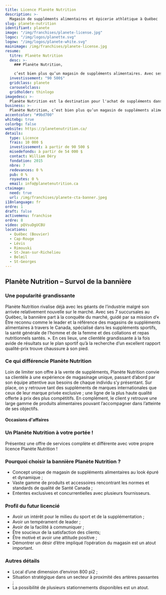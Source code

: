 ```yaml
---
title: Licence Planète Nutrition
description: >-
  Magasin de suppléments alimentaires et épicerie athlétique à Québec
slug: planete-nutrition
identifiant: planete
image: "/img/franchises/planete-license.jpg"
logoc: "/img/logos/planette.svg"
logow: "/img/logos/planete-white.svg"
mainimage: /img/franchises/planete-license.jpg
resume:
  titre: Planète Nutrition
  desc: >-
    ### Planète Nutrition, 

    c’est bien plus qu’un magasin de suppléments alimentaires. Avec ses prix compétitifs, sa marque privée de renom, son Épicerie Athlétique et son service à la clientèle hors pair, Planète Nutrition est en voie de devenir la plus grande chaîne de suppléments alimentaires jumelée à une épicerie athlétique du Québec et bientôt du Canada.  
  investissement: "90 500$"
  gridclass: planete
  carouselclass: 
  gridholder: thinlogo
imagedesc: >-
  Planète Nutrition est la destination pour l'achat de suppléments dans un environnement sans jugement ! La bannière compte 7 succursales à ce jour.
business: >-
  Planète Nutrition, c’est bien plus qu’un magasin de suppléments alimentaires. Avec ses prix compétitifs, sa marque privée de renom, son Épicerie Athlétique et son service à la clientèle hors pair, Planète Nutrition est en voie de devenir la plus grande chaîne de suppléments alimentaires jumelée à une épicerie athlétique du Québec et bientôt du Canada.  
accentcolor: "#9bd700"
whitebg: true
colorbg: false
website: https://planetenutrition.ca/
details:
  type: Licence
  frais: 10 000 $
  investissement: à partir de 90 500 $ 
  misedefonds: à partir de 54 000 $
  contact: William Déry
  fondation: 2015
  nbre: 7
  redevances: 0 %
  pub: 0 %
  royautes: 0 %
  email: info@planetenutrition.ca
ctaimage: 
  need: true
  url: /img/franchises/planete-cta-banner.jpeg
i18nlanguage: fr
ordre: 1
draft: false
activemenu: franchise
ordre: 8
video: pQVsuDgUCBU
locations:
  - Québec (Bouvier)
  - Cap-Rouge
  - Lévis
  - Rimouski
  - St-Jean-sur-Richelieu
  - Belœil
  - St-Georges
---
```

## Planète Nutrition – Survol de la bannière

### Une popularité grandissante

Planète Nutrition rivalise déjà avec les géants de l’industrie malgré son arrivée relativement nouvelle sur le marché. Avec ses 7 succursales au Québec, la bannière part à la conquête du marché, guidé par sa mission d’« Être reconnu comme le leader et la référence des magasins de suppléments alimentaires à travers le Canada, spécialisé dans les suppléments sportifs, la santé générale de l’homme et de la femme et des collations et repas nutritionnels santés. ». En ces lieux, une clientèle grandissante à la fois avide de résultats sur le plan sportif qu’à la recherche d’un excellent rapport qualité-prix trouve chaussure à son pied. 

### Ce qui différencie Planète Nutrition

Loin de limiter son offre à la vente de suppléments, Planète Nutrition convie sa clientèle à une expérience de magasinage unique, passant d’abord par son équipe attentive aux besoins de chaque individu s’y présentant. Sur place, on y retrouve tant des suppléments de marques internationales que ceux de leur marque privée exclusive ; une ligne de la plus haute qualité offerte à prix des plus compétitifs. En complément, le client y retrouve une large gamme de produits alimentaires pouvant l’accompagner dans l’atteinte de ses objectifs. 

#### Occasions d'affaires

### Un Planète Nutrition à votre portée !

Présentez une offre de services complète et différente avec votre propre licence Planète Nutrition !

### Pourquoi choisir la bannière Planète Nutrition ?

- Concept unique de magasin de suppléments alimentaires au look épuré et dynamique ;
- Vaste gamme de produits et accessoires rencontrant les normes et standards de qualité de Santé Canada ;
- Ententes exclusives et concurrentielles avec plusieurs fournisseurs.

### Profil du futur licencié

- Avoir un intérêt pour le milieu du sport et de la supplémentation ;
- Avoir un tempérament de leader ;
- Avoir de la facilité à communiquer ;
- Être soucieux de la satisfaction des clients;
- Être motivé et avoir une attitude positive ;
- Démontrer un désir d’être impliqué l’opération du magasin est un atout important.

### Autres détails 

- Local d’une dimension d’environ 800 pi2 ;
- Situation stratégique dans un secteur à proximité des artères passantes ;
- La possibilité de plusieurs stationnements disponibles est un atout. 



